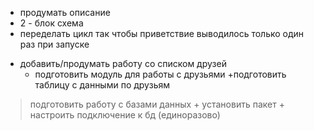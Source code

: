 + продумать описание 
+ 2 - блок схема
+ переделать цикл так чтобы приветствие выводилось только один раз при запуске
- добавить/продумать работу со списком друзей
	- подготовить модуль для работы с друзьями
	+подготовить таблицу с данными по друзьям
> подготовить работу с базами данных 
	+ установить пакет
	+ настроить подключение к бд (единоразово)
